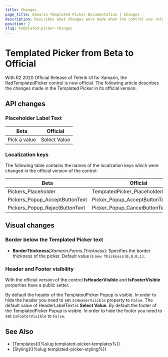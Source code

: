```yaml
---
title: Changes
page_title: Xamarin Templated Picker Documentation | Changes
description: Describes what changes were made when the control was released with its official version
position: 2
slug: templated-picker-changes
---
```


# Templated Picker from Beta to Official

With R2 2020 Official Release of Telerik UI for Xamarin, the RadTemplatedPicker control is now official. The following article describes the changes made in the Templated Picker in its official version.

## API changes

### Placeholder Label Text

| Beta | Official |
| -------- | -------- |
| Pick a value | Select Value |

### Localization keys

The following table contains the names of the localzation keys which were changed in the official version of the control:

| Beta | Official |
| -------- | -------- |
| Pickers_Placeholder | TemplatedPicker_PlaceholderLabelText |
| Pickers_Popup_AcceptButtonText | Picker_Popup_AcceptButtonText |
| Pickers_Popup_RejectButtonText | Picker_Popup_CancelButtonText |

## Visual changes

### Border below the Templated Picker text

* **BorderThickness**(*Xamarin.Forms.Thickness*): Specifies the border thickness of the picker. Default value is `new Thickness(0,0,0,1)`.

### Header and Footer visibility

With the official version of the control **IsHeaderVisible** and **IsFooterVisible** porperties have a public setter.

By default the header of the TemplatedPicker Popup is visible. In order to hide the header you need to set `IsHeaderVisible` property to `False`. The default value of HeaderLabelText is **Select Value**.
By default the footer of the TemplatedPicker Popup is visible. In order to hide the footer you need to set `IsFooterVisible` to `False`.

## See Also

- [Templates]({%slug templated-picker-templates%})
- [Styling]({%slug templated-picker-styling%})
